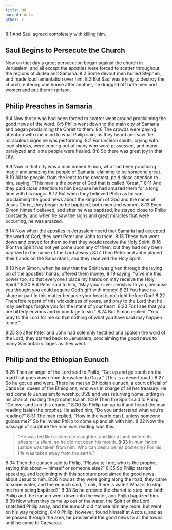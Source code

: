 ```yaml
---
title: 08
parent: Acts
other: x
---
```

<a name="8:1">8:1</a> And Saul agreed completely with killing him.

## Saul Begins to Persecute the Church

Now on that day a great persecution began against the church in Jerusalem, and all except the apostles were forced to scatter throughout the regions of Judea and Samaria. <a name="8:2">8:2</a> Some devout men buried Stephen, and made loud lamentation over him. <a name="8:3">8:3</a> But Saul was trying to destroy the church; entering one house after another, he dragged off both men and women and put them in prison.

## Philip Preaches in Samaria

<a name="8:4">8:4</a> Now those who had been forced to scatter went around proclaiming the good news of the word. <a name="8:5">8:5</a> Philip went down to the main city of Samaria and began proclaiming the Christ to them. <a name="8:6">8:6</a> The crowds were paying attention with one mind to what Philip said, as they heard and saw the miraculous signs he was performing. <a name="8:7">8:7</a> For unclean spirits, crying with loud shrieks, were coming out of many who were possessed, and many paralyzed and lame people were healed. <a name="8:8">8:8</a> So there was great joy in that city.

<a name="8:9">8:9</a> Now in that city was a man named Simon, who had been practicing magic and amazing the people of Samaria, claiming to be someone great. <a name="8:10">8:10</a> All the people, from the least to the greatest, paid close attention to him, saying, “This man is the power of God that is called ‘Great.’” <a name="8:11">8:11</a> And they paid close attention to him because he had amazed them for a long time with his magic. <a name="8:12">8:12</a> But when they believed Philip as he was proclaiming the good news about the kingdom of God and the name of Jesus Christ, they began to be baptized, both men and women. <a name="8:13">8:13</a> Even Simon himself believed, and after he was baptized, he stayed close to Philip constantly, and when he saw the signs and great miracles that were occurring, he was amazed.

<a name="8:14">8:14</a> Now when the apostles in Jerusalem heard that Samaria had accepted the word of God, they sent Peter and John to them. <a name="8:15">8:15</a> These two went down and prayed for them so that they would receive the Holy Spirit. <a name="8:16">8:16</a> (For the Spirit had not yet come upon any of them, but they had only been baptized in the name of the Lord Jesus.) <a name="8:17">8:17</a> Then Peter and John placed their hands on the Samaritans, and they received the Holy Spirit.

<a name="8:18">8:18</a> Now Simon, when he saw that the Spirit was given through the laying on of the apostles’ hands, offered them money, <a name="8:19">8:19</a> saying, “Give me this power too, so that everyone I place my hands on may receive the Holy Spirit.” <a name="8:20">8:20</a> But Peter said to him, “May your silver perish with you, because you thought you could acquire God’s gift with money! <a name="8:21">8:21</a> You have no share or part in this matter because your heart is not right before God! <a name="8:22">8:22</a> Therefore repent of this wickedness of yours, and pray to the Lord that he may perhaps forgive you for the intent of your heart. <a name="8:23">8:23</a> For I see that you are bitterly envious and in bondage to sin.” <a name="8:24">8:24</a> But Simon replied, “You pray to the Lord for me so that nothing of what you have said may happen to me.”

<a name="8:25">8:25</a> So after Peter and John had solemnly testified and spoken the word of the Lord, they started back to Jerusalem, proclaiming the good news to many Samaritan villages as they went.

## Philip and the Ethiopian Eunuch

<a name="8:26">8:26</a> Then an angel of the Lord said to Philip, “Get up and go south on the road that goes down from Jerusalem to Gaza.” (This is a desert road.) <a name="8:27">8:27</a> So he got up and went. There he met an Ethiopian eunuch, a court official of Candace, queen of the Ethiopians, who was in charge of all her treasury. He had come to Jerusalem to worship, <a name="8:28">8:28</a> and was returning home, sitting in his chariot, reading the prophet Isaiah. <a name="8:29">8:29</a> Then the Spirit said to Philip, “Go over and join this chariot.” <a name="8:30">8:30</a> So Philip ran up to it and heard the man reading Isaiah the prophet. He asked him, “Do you understand what you’re reading?” <a name="8:31">8:31</a> The man replied, “How in the world can I, unless someone guides me?” So he invited Philip to come up and sit with him. <a name="8:32">8:32</a> Now the passage of scripture the man was reading was this:

> “He was led like a sheep to slaughter,
> and like a lamb before its shearer is silent,
> so he did not open his mouth.
> <a name="8:33">8:33</a> In humiliation justice was taken from him.
> Who can describe his posterity?
> For his life was taken away from the earth.”

<a name="8:34">8:34</a> Then the eunuch said to Philip, “Please tell me, who is the prophet saying this about — himself or someone else?” <a name="8:35">8:35</a> So Philip started speaking, and beginning with this scripture proclaimed the good news about Jesus to him. <a name="8:36">8:36</a> Now as they were going along the road, they came to some water, and the eunuch said, “Look, there is water! What is to stop me from being baptized?” <a name="8:38">8:38</a> So he ordered the chariot to stop, and both Philip and the eunuch went down into the water, and Philip baptized him. <a name="8:39">8:39</a> Now when they came up out of the water, the Spirit of the Lord snatched Philip away, and the eunuch did not see him any more, but went on his way rejoicing. <a name="8:40">8:40</a> Philip, however, found himself at Azotus, and as he passed through the area, he proclaimed the good news to all the towns until he came to Caesarea.

